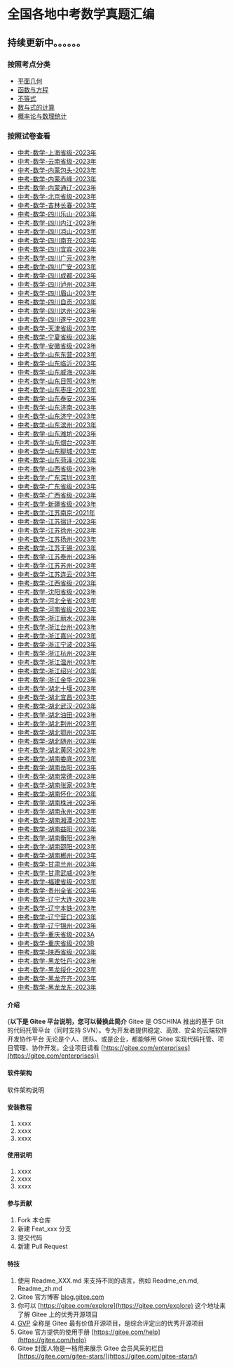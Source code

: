 # 全国各地中考数学真题汇编

## 持续更新中。。。。。。

### 按照考点分类
- [平面几何](IDXS/中考/数学/catalog-1-1.md)
- [函数与方程](IDXS/中考/数学/catalog-2-1.md)
- [不等式](IDXS/中考/数学/catalog-2-2.md)
- [数与式的计算](IDXS/中考/数学/catalog-2-3.md)
- [概率论与数理统计](IDXS/中考/数学/catalog-3-1.md)

### 按照试卷查看
- [中考-数学-上海省级-2023年](DOCS/中考/数学/上海省级/2023年/paper.md)
- [中考-数学-云南省级-2023年](DOCS/中考/数学/云南省级/2023年/paper.md)
- [中考-数学-内蒙包头-2023年](DOCS/中考/数学/内蒙包头/2023年/paper.md)
- [中考-数学-内蒙赤峰-2023年](DOCS/中考/数学/内蒙赤峰/2023年/paper.md)
- [中考-数学-内蒙通辽-2023年](DOCS/中考/数学/内蒙通辽/2023年/paper.md)
- [中考-数学-北京省级-2023年](DOCS/中考/数学/北京省级/2023年/paper.md)
- [中考-数学-吉林长春-2023年](DOCS/中考/数学/吉林长春/2023年/paper.md)
- [中考-数学-四川乐山-2023年](DOCS/中考/数学/四川乐山/2023年/paper.md)
- [中考-数学-四川内江-2023年](DOCS/中考/数学/四川内江/2023年/paper.md)
- [中考-数学-四川凉山-2023年](DOCS/中考/数学/四川凉山/2023年/paper.md)
- [中考-数学-四川南充-2023年](DOCS/中考/数学/四川南充/2023年/paper.md)
- [中考-数学-四川宜宾-2023年](DOCS/中考/数学/四川宜宾/2023年/paper.md)
- [中考-数学-四川广元-2023年](DOCS/中考/数学/四川广元/2023年/paper.md)
- [中考-数学-四川广安-2023年](DOCS/中考/数学/四川广安/2023年/paper.md)
- [中考-数学-四川成都-2023年](DOCS/中考/数学/四川成都/2023年/paper.md)
- [中考-数学-四川泸州-2023年](DOCS/中考/数学/四川泸州/2023年/paper.md)
- [中考-数学-四川眉山-2023年](DOCS/中考/数学/四川眉山/2023年/paper.md)
- [中考-数学-四川自贡-2023年](DOCS/中考/数学/四川自贡/2023年/paper.md)
- [中考-数学-四川达州-2023年](DOCS/中考/数学/四川达州/2023年/paper.md)
- [中考-数学-四川遂宁-2023年](DOCS/中考/数学/四川遂宁/2023年/paper.md)
- [中考-数学-天津省级-2023年](DOCS/中考/数学/天津省级/2023年/paper.md)
- [中考-数学-宁夏省级-2023年](DOCS/中考/数学/宁夏省级/2023年/paper.md)
- [中考-数学-安徽省级-2023年](DOCS/中考/数学/安徽省级/2023年/paper.md)
- [中考-数学-山东东营-2023年](DOCS/中考/数学/山东东营/2023年/paper.md)
- [中考-数学-山东临沂-2023年](DOCS/中考/数学/山东临沂/2023年/paper.md)
- [中考-数学-山东威海-2023年](DOCS/中考/数学/山东威海/2023年/paper.md)
- [中考-数学-山东日照-2023年](DOCS/中考/数学/山东日照/2023年/paper.md)
- [中考-数学-山东枣庄-2023年](DOCS/中考/数学/山东枣庄/2023年/paper.md)
- [中考-数学-山东泰安-2023年](DOCS/中考/数学/山东泰安/2023年/paper.md)
- [中考-数学-山东济南-2023年](DOCS/中考/数学/山东济南/2023年/paper.md)
- [中考-数学-山东济宁-2023年](DOCS/中考/数学/山东济宁/2023年/paper.md)
- [中考-数学-山东滨州-2023年](DOCS/中考/数学/山东滨州/2023年/paper.md)
- [中考-数学-山东潍坊-2023年](DOCS/中考/数学/山东潍坊/2023年/paper.md)
- [中考-数学-山东烟台-2023年](DOCS/中考/数学/山东烟台/2023年/paper.md)
- [中考-数学-山东聊城-2023年](DOCS/中考/数学/山东聊城/2023年/paper.md)
- [中考-数学-山东菏泽-2023年](DOCS/中考/数学/山东菏泽/2023年/paper.md)
- [中考-数学-山西省级-2023年](DOCS/中考/数学/山西省级/2023年/paper.md)
- [中考-数学-广东深圳-2023年](DOCS/中考/数学/广东深圳/2023年/paper.md)
- [中考-数学-广东省级-2023年](DOCS/中考/数学/广东省级/2023年/paper.md)
- [中考-数学-广西省级-2023年](DOCS/中考/数学/广西省级/2023年/paper.md)
- [中考-数学-新疆省级-2023年](DOCS/中考/数学/新疆省级/2023年/paper.md)
- [中考-数学-江苏南京-2021年](DOCS/中考/数学/江苏南京/2021年/paper.md)
- [中考-数学-江苏宿迁-2023年](DOCS/中考/数学/江苏宿迁/2023年/paper.md)
- [中考-数学-江苏徐州-2023年](DOCS/中考/数学/江苏徐州/2023年/paper.md)
- [中考-数学-江苏扬州-2023年](DOCS/中考/数学/江苏扬州/2023年/paper.md)
- [中考-数学-江苏无锡-2023年](DOCS/中考/数学/江苏无锡/2023年/paper.md)
- [中考-数学-江苏泰州-2023年](DOCS/中考/数学/江苏泰州/2023年/paper.md)
- [中考-数学-江苏苏州-2023年](DOCS/中考/数学/江苏苏州/2023年/paper.md)
- [中考-数学-江苏连云-2023年](DOCS/中考/数学/江苏连云/2023年/paper.md)
- [中考-数学-江西省级-2023年](DOCS/中考/数学/江西省级/2023年/paper.md)
- [中考-数学-沈阳省级-2023年](DOCS/中考/数学/沈阳省级/2023年/paper.md)
- [中考-数学-河北全省-2023年](DOCS/中考/数学/河北全省/2023年/paper.md)
- [中考-数学-河南省级-2023年](DOCS/中考/数学/河南省级/2023年/paper.md)
- [中考-数学-浙江丽水-2023年](DOCS/中考/数学/浙江丽水/2023年/paper.md)
- [中考-数学-浙江台州-2023年](DOCS/中考/数学/浙江台州/2023年/paper.md)
- [中考-数学-浙江嘉兴-2023年](DOCS/中考/数学/浙江嘉兴/2023年/paper.md)
- [中考-数学-浙江宁波-2023年](DOCS/中考/数学/浙江宁波/2023年/paper.md)
- [中考-数学-浙江杭州-2023年](DOCS/中考/数学/浙江杭州/2023年/paper.md)
- [中考-数学-浙江温州-2023年](DOCS/中考/数学/浙江温州/2023年/paper.md)
- [中考-数学-浙江绍兴-2023年](DOCS/中考/数学/浙江绍兴/2023年/paper.md)
- [中考-数学-浙江金华-2023年](DOCS/中考/数学/浙江金华/2023年/paper.md)
- [中考-数学-湖北十堰-2023年](DOCS/中考/数学/湖北十堰/2023年/paper.md)
- [中考-数学-湖北宜昌-2023年](DOCS/中考/数学/湖北宜昌/2023年/paper.md)
- [中考-数学-湖北武汉-2023年](DOCS/中考/数学/湖北武汉/2023年/paper.md)
- [中考-数学-湖北油田-2023年](DOCS/中考/数学/湖北油田/2023年/paper.md)
- [中考-数学-湖北荆州-2023年](DOCS/中考/数学/湖北荆州/2023年/paper.md)
- [中考-数学-湖北鄂州-2023年](DOCS/中考/数学/湖北鄂州/2023年/paper.md)
- [中考-数学-湖北随州-2023年](DOCS/中考/数学/湖北随州/2023年/paper.md)
- [中考-数学-湖北黄冈-2023年](DOCS/中考/数学/湖北黄冈/2023年/paper.md)
- [中考-数学-湖南娄底-2023年](DOCS/中考/数学/湖南娄底/2023年/paper.md)
- [中考-数学-湖南岳阳-2023年](DOCS/中考/数学/湖南岳阳/2023年/paper.md)
- [中考-数学-湖南常德-2023年](DOCS/中考/数学/湖南常德/2023年/paper.md)
- [中考-数学-湖南张家-2023年](DOCS/中考/数学/湖南张家/2023年/paper.md)
- [中考-数学-湖南怀化-2023年](DOCS/中考/数学/湖南怀化/2023年/paper.md)
- [中考-数学-湖南株洲-2023年](DOCS/中考/数学/湖南株洲/2023年/paper.md)
- [中考-数学-湖南永州-2023年](DOCS/中考/数学/湖南永州/2023年/paper.md)
- [中考-数学-湖南湘潭-2023年](DOCS/中考/数学/湖南湘潭/2023年/paper.md)
- [中考-数学-湖南益阳-2023年](DOCS/中考/数学/湖南益阳/2023年/paper.md)
- [中考-数学-湖南衡阳-2023年](DOCS/中考/数学/湖南衡阳/2023年/paper.md)
- [中考-数学-湖南邵阳-2023年](DOCS/中考/数学/湖南邵阳/2023年/paper.md)
- [中考-数学-湖南郴州-2023年](DOCS/中考/数学/湖南郴州/2023年/paper.md)
- [中考-数学-甘肃兰州-2023年](DOCS/中考/数学/甘肃兰州/2023年/paper.md)
- [中考-数学-甘肃武威-2023年](DOCS/中考/数学/甘肃武威/2023年/paper.md)
- [中考-数学-福建省级-2023年](DOCS/中考/数学/福建省级/2023年/paper.md)
- [中考-数学-贵州全省-2023年](DOCS/中考/数学/贵州全省/2023年/paper.md)
- [中考-数学-辽宁大连-2023年](DOCS/中考/数学/辽宁大连/2023年/paper.md)
- [中考-数学-辽宁本铁-2023年](DOCS/中考/数学/辽宁本铁/2023年/paper.md)
- [中考-数学-辽宁营口-2023年](DOCS/中考/数学/辽宁营口/2023年/paper.md)
- [中考-数学-辽宁锦州-2023年](DOCS/中考/数学/辽宁锦州/2023年/paper.md)
- [中考-数学-重庆省级-2023A](DOCS/中考/数学/重庆省级/2023A/paper.md)
- [中考-数学-重庆省级-2023B](DOCS/中考/数学/重庆省级/2023B/paper.md)
- [中考-数学-陕西省级-2023年](DOCS/中考/数学/陕西省级/2023年/paper.md)
- [中考-数学-黑龙牡丹-2023年](DOCS/中考/数学/黑龙牡丹/2023年/paper.md)
- [中考-数学-黑龙绥化-2023年](DOCS/中考/数学/黑龙绥化/2023年/paper.md)
- [中考-数学-黑龙齐齐-2023年](DOCS/中考/数学/黑龙齐齐/2023年/paper.md)
- [中考-数学-黑龙龙东-2023年](DOCS/中考/数学/黑龙龙东/2023年/paper.md)













#### 介绍
{**以下是 Gitee 平台说明，您可以替换此简介**
Gitee 是 OSCHINA 推出的基于 Git 的代码托管平台（同时支持 SVN）。专为开发者提供稳定、高效、安全的云端软件开发协作平台
无论是个人、团队、或是企业，都能够用 Gitee 实现代码托管、项目管理、协作开发。企业项目请看 [https://gitee.com/enterprises](https://gitee.com/enterprises)}

#### 软件架构
软件架构说明


#### 安装教程

1.  xxxx
2.  xxxx
3.  xxxx

#### 使用说明

1.  xxxx
2.  xxxx
3.  xxxx

#### 参与贡献

1.  Fork 本仓库
2.  新建 Feat_xxx 分支
3.  提交代码
4.  新建 Pull Request


#### 特技

1.  使用 Readme\_XXX.md 来支持不同的语言，例如 Readme\_en.md, Readme\_zh.md
2.  Gitee 官方博客 [blog.gitee.com](https://blog.gitee.com)
3.  你可以 [https://gitee.com/explore](https://gitee.com/explore) 这个地址来了解 Gitee 上的优秀开源项目
4.  [GVP](https://gitee.com/gvp) 全称是 Gitee 最有价值开源项目，是综合评定出的优秀开源项目
5.  Gitee 官方提供的使用手册 [https://gitee.com/help](https://gitee.com/help)
6.  Gitee 封面人物是一档用来展示 Gitee 会员风采的栏目 [https://gitee.com/gitee-stars/](https://gitee.com/gitee-stars/)
